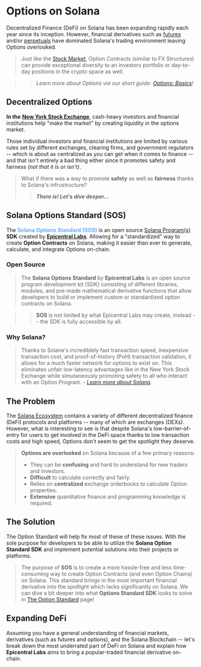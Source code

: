 # Options on Solana

Decentralized Finance (DeFi) on Solana has been expanding rapidly each year since its inception. However, financial derivatives such as [futures](https://www.investopedia.com/articles/investing/012215/how-invest-bitcoin-exchange-futures.asp#:~:text=Cryptocurrency%20futures%20are%20contracts%20between,trajectory%20of%20an%20underlying%20asset.) and/or [perpetuals](https://www.investopedia.com/what-are-perpetual-futures-7494870) have dominated Solana's trading environment leaving Options overlooked.

>Just like the [Stock Market](https://www.investopedia.com/terms/s/stockmarket.asp), Option Contracts (similar to FX Structures) can provide exceptional diversity to an investors portfolio or day-to-day positions in the crypto space as well. 

>>*Learn more about Options via our short guide: [Options: Basics](/options-basics/intro)!*

## Decentralized Options

**In the** [**New York Stock Exchange**](https://www.nyse.com/index), cash-heavy investors and financial institutions help "make the market" by creating liquidity in the options market. 

Those individual investors and financial institutions are limited by various rules set by different exchanges, clearing firms, and government regulators -- which is about as centralized as you can get when it comes to finance -- and that isn't entirely a bad thing either since it promotes safety and fairness *(not that it is or isn't)*.

>What if there was a way to promote **safety** as well as **fairness** thanks to Solana's infrustructure?
>>***There is! Let's dive deeper...***

## Solana Options Standard (SOS)

The <span style="color: #64acff">**Solana Options Standard (SOS)**</span> is an open source [Solana Program(s)](https://solana.com/docs/core/programs) **SDK** created by [**Epicentral Labs**](/epicentral-labs/about). Allowing for a "standardized" way to create **Option Contracts** on Solana, making it easier than ever to generate, calculate, and integrate Options on-chain.

### Open Source

>The **Solana Options Standard** by **Epicentral Labs** is an open source program development kit (SDK) consisting of different libraries, modules, and pre-made mathematical derivative functions that allow developers to build or implement custom or standardized option contracts on Solana. 

>>**SOS** is not limited by what Epicentral Labs may create, instead -- the SDK is fully accessible by all. 

### Why Solana?

>Thanks to Solana's incrediblely fast transaction speed, inexpensive transaction cost, and proof-of-history (PoH) transaction validation, it allows for a much faster network for options to exist on. This eliminates unfair low-latency advantages like in the New York Stock Exchange while simutaneously promoting safety to all who interact with an Option Program. - [*Learn more about Solana*](https://solana.com/).

## The Problem

The [Solana Ecosystem](https://solana.com/) contains a variety of different decentralized finance (DeFi) protocols and platforms -- many of which are exchanges (DEXs). However, what is interesting to see is that despite Solana's low-barrier-of-entry for users to get involved in the DeFi space thanks to low transaction costs and high speed, Options don't seem to get the spotlight they deserve. 

>**Options are overlooked** on Solana because of a few primary reasons:
>
>- They can be **confusing** and hard to understand for new traders and investors.
>- **Difficult** to calculate correctly and fairly.
>- Relies on **centralized** exchange orderbooks to calculate Option properties.
>- **Extensive** quantitative finance and programming knowledge is required.

## The Solution

The Option Standard will help fix most of these of these issues. With the sole purpose for developers to be able to utilize the **Solana Option Standard SDK** and implement potential solutions into their projects or platforms.

>The purpose of **SOS** is to create a more hassle-free and less time-consuming way to create Option Contracts (and even Option Chains) on Solana. This standard brings in the most important financial derivative into the spotlight which lacks significantly on Solana. We can dive a bit deeper into what **Options Standard SDK** looks to solve in [The Option Standard](/introduction/the-option-standard) page!

## Expanding DeFi

Assuming you have a general understanding of financial markets, derivatives (such as futures and options), and the Solana Blockchain -- let's break down the most underrated part of DeFi on Solana and explain how **Epicentral Labs** aims to bring a popular-traded financial derivative on-chain.
